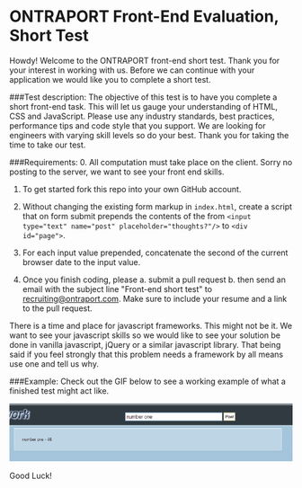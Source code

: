 ONTRAPORT Front-End Evaluation, Short Test
=============================

Howdy! Welcome to the ONTRAPORT front-end short test. Thank you for your interest in working with us.
Before we can continue with your application we would like you to complete a short test.  


###Test description:
The objective of this test is to have you complete a short front-end task. This will let 
us gauge your understanding of HTML, CSS and JavaScript. Please use any industry standards, best practices, performance tips and 
code style that you support. We are looking for engineers with varying skill levels so do your best.
Thank you for taking the time to take our test.

###Requirements:
0. All computation must take place on the client. Sorry no posting to the server, we want to see your
   front end skills.

1. To get started fork this repo into your own GitHub account. 

2. Without changing the existing form markup in `index.html`, create a script that on form submit 
   prepends the contents of the from `<input type="text" name="post" placeholder="thoughts?"/>` 
   to `<div id="page">`. 

3. For each input value prepended, concatenate the second of the current browser date to 
   the input value.

4. Once you finish coding, please
   a. submit a pull request
   b. then send an email with the subject line "Front-end short test" to recruiting@ontraport.com. Make sure to include your resume and a link to the pull request. 

There is a time and place for javascript frameworks. This might not be it. We want to see your javascript skills so we 
would like to see your solution be done in vanilla javascript, jQuery or a similar javascript library. That being said 
if you feel strongly that this problem needs a framework by all means use one and tell us why.

###Example:
Check out the GIF below to see a working example of what a finished test might act like. 

![](steps.gif)

Good Luck!

